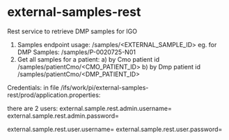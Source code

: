 # external-samples-rest
Rest service to retrieve DMP samples for IGO

1. Samples endpoint
  usage: /samples/<EXTERNAL_SAMPLE_ID>
  eg. for DMP Samples: /samples/P-0020725-N01
2. Get all samples for a patient:
  a) by Cmo patient id
      /samples/patientCmo/<CMO_PATIENT_ID>
  b) by Dmp patient id
      /samples/patientCmo/<DMP_PATIENT_ID>

Credentials:
in file /ifs/work/pi/external-samples-rest/prod/application.properties:

there are 2 users:
external.sample.rest.admin.username=
external.sample.rest.admin.password=

external.sample.rest.user.username=
external.sample.rest.user.password=
